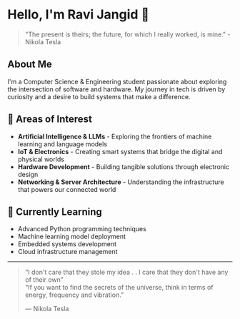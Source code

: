# Hello, I'm Ravi Jangid 👋

> "The present is theirs; the future, for which I really worked, is mine." - Nikola Tesla

## About Me
I'm a Computer Science & Engineering student passionate about exploring the intersection of software and hardware. My journey in tech is driven by curiosity and a desire to build systems that make a difference.

## 🔭 Areas of Interest
- **Artificial Intelligence & LLMs** - Exploring the frontiers of machine learning and language models
- **IoT & Electronics** - Creating smart systems that bridge the digital and physical worlds
- **Hardware Development** - Building tangible solutions through electronic design
- **Networking & Server Architecture** - Understanding the infrastructure that powers our connected world

## 🌱 Currently Learning
- Advanced Python programming techniques
- Machine learning model deployment
- Embedded systems development
- Cloud infrastructure management

---

> “I don't care that they stole my idea . . I care that they don't have any of their own”\
> “If you want to find the secrets of the universe, think in terms of energy, frequency and vibration.”
> 
> ― Nikola Tesla

<!--
**Ravijangir820/Ravijangir820** is a ✨ _special_ ✨ repository because its `README.md` (this file) appears on your GitHub profile.

Here are some ideas to get you started:

- 🔭 I’m currently working on ...
- 🌱 I’m currently learning ...
- 👯 I’m looking to collaborate on ...
- 🤔 I’m looking for help with ...
- 💬 Ask me about ...
- 📫 How to reach me: ...
- 😄 Pronouns: ...
- ⚡ Fun fact: ...
-->
